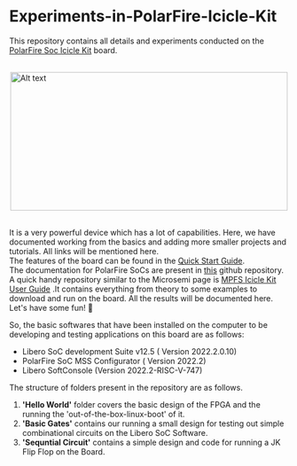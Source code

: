 # Experiments-in-PolarFire-Icicle-Kit
This repository contains all details and experiments conducted on the [PolarFire Soc Icicle Kit](https://www.microsemi.com/existing-parts/parts/152514) board. <br> <br>

<img title="Main Board" alt="Alt text" src="https://www.microchip.com/content/dam/mchp/fpgas-and-plds-design-center/PolarFire%20Icicle%20Thumb.png" style="display: block; 
           margin-left: auto;
           margin-right: auto;" height=250 width=500> <br>        
           
It is a very powerful device which has a lot of capabilities. Here, we have documented working from the basics and adding more smaller projects and tutorials. All links will be mentioned here. <br>
The features of the board can be found in the [Quick Start Guide](https://www.microsemi.com/products/fpga-soc/polarfire-soc-icicle-quick-start-guide). <br>
The documentation for PolarFire SoCs are present in [this](https://github.com/polarfire-soc/polarfire-soc-documentation) github repository. A quick handy repository similar to the Microsemi page is [MPFS Icicle Kit User Guide](https://github.com/polarfire-soc/polarfire-soc-documentation/blob/master/boards/mpfs-icicle-kit-es/icicle-kit-user-guide/icicle-kit-user-guide.md) .It contains everything from theory to some examples to download and run on the board.
All the results will be documented here.<br>
Let's have some fun! :metal: <br>

So, the basic softwares that have been installed on the computer to be developing and testing applications on this board are as follows:
* Libero SoC development Suite v12.5 ( Version 2022.2.0.10)
* PolarFire SoC MSS Configurator ( Version 2022.2)
* Libero SoftConsole (Version 2022.2-RISC-V-747)

The structure of folders present in the repository are as follows.
1. **'Hello World'** folder covers the basic design of the FPGA and the running the 'out-of-the-box-linux-boot' of it. <br>
2. **'Basic Gates'** contains our running a small design for testing out simple combinational circuits on the Libero SoC Software.
3. **'Sequntial Circuit'** contains a simple design and code for running a JK Flip Flop on the Board.
